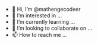 - 👋 Hi, I’m @mathengecodeer
- 👀 I’m interested in ...
- 🌱 I’m currently learning ...
- 💞️ I’m looking to collaborate on ...
- 📫 How to reach me ...

<!---
mathengecodeer/mathengecodeer is a ✨ special ✨ repository because its `README.md` (this file) appears on your GitHub profile.
You can click the Preview link to take a look at your changes.
--->
